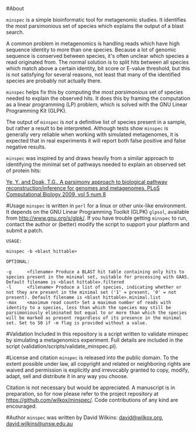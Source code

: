#About 

`minspec` is a simple bioinformatic tool for metagenomic studies. It identifies the most parsimonious set of species which explains the output of a blast search.

A common problem in metagenomics is handling reads which have high sequence identity to more than one species. Because a lot of genomic sequence is conserved between species, it's often unclear which species a read originated from. The normal solution is to split hits between all species which match above a certain identity, bit score or E-value threshold, but this is not satisfying for several reasons, not least that many of the identified species are probably not actually there.

`minspec` helps fix this by computing the *most parsimonious* set of species needed to explain the observed hits. It does this by framing the computation as a linear programming (LP) problem, which is solved with the GNU Linear Programming Kit (GLPK).

The output of `minspec` is _not_ a definitive list of species present in a sample, but rather a result to be interpreted. Although tests show `minspec` is generally very reliable when working with simulated metagenomes, it is expected that in real experiments it will report both false positive and false negative results.

`minspec` was inspired by and draws heavily from a similar approach to identifying the minimal set of pathways needed to explain an observed set of protein hits:

[Ye, Y. and Doak, T.G.. A parsimony approach to biological pathway reconstruction/inference for genomes and metagenomes. PLoS Computational Biology 2009, vol 5 num 8](http://www.ploscompbiol.org/article/info%3Adoi%2F10.1371%2Fjournal.pcbi.1000465)

#Usage
`minspec` is written in `perl` for a linux or other unix-like environment. It depends on the GNU Linear Programming Toolkit (GLPK) `glpsol`, available from http://www.gnu.org/s/glpk/. If you have trouble getting `minspec` to run, contact the author or (better) modify the script to support your platform and submit a patch.

	USAGE:
	
	minspec -b <blast hittable>

	OPTIONAL:

	-g      <filename> Produce a BLAST hit table containing only hits to species present in the minimal set, suitable for processing with GAAS. Default filename is <blast hittable>.filtered
	-l      <filename> Produce a list of species, indicating whether or not they are present in the minimal set ('1' = present, '0' = not present). Default filename is <blast hittable>.minimal.list
	-max    <maximum read count> Set a maximum number of reads with identity to a species, less than which the species may still be parsimoniously eliminated but equal to or more than which the species will be marked as present regardless of its presence in the minimal set. Set to 50 if -m flag is provided without a value.

#Validation
Included in this repository is a script written to validate minspec by simulating a metagenomics experiment. Full details are included in the script (validation/scripts/validate\_minspec.pl).

#License and citation
`minspec` is released into the public domain. To the extent possible under law, all copyright and related or neighboring rights are waived and permission is explicitly and irrevocably granted to copy, modify, adapt, sell and distribute it in any way you choose.

Citation is not necessary but would be appreciated. A manuscript is in preparation, so for now please refer to the project repository at https://github.com/wilkox/minspec/. Code contributions of any kind are encouraged.

#Author
`minspec` was written by David Wilkins: david@wilkox.org, david.wilkins@unsw.edu.au
